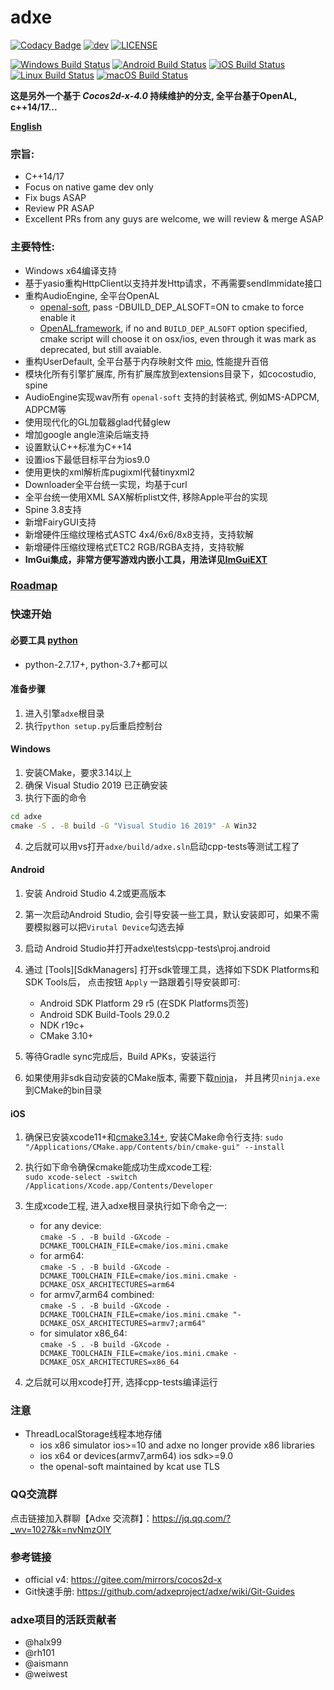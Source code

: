 # adxe

[![Codacy Badge](https://api.codacy.com/project/badge/Grade/1c5628dea478449ea0c6e1b0e30c3be9)](https://app.codacy.com/gh/adxeproject/adxe?utm_source=github.com&utm_medium=referral&utm_content=adxeproject/adxe&utm_campaign=Badge_Grade_Settings)
[![dev](https://img.shields.io/badge/v1.0.0-beta2-yellow.svg)](https://github.com/adxeproject/adxe/releases)
[![LICENSE](https://img.shields.io/badge/license-MIT-blue.svg)](https://github.com/adxeproject/adxe/blob/master/LICENSE)
  
[![Windows Build Status](https://github.com/adxeproject/adxe/actions/workflows/windows-ci.yml/badge.svg)](https://github.com/adxeproject/adxe/actions/workflows/windows-ci.yml)
[![Android Build Status](https://github.com/adxeproject/adxe/workflows/android/badge.svg)](https://github.com/adxeproject/adxe/actions?query=workflow%3Aandroid)
[![iOS Build Status](https://github.com/adxeproject/adxe/workflows/ios/badge.svg)](https://github.com/adxeproject/adxe/actions?query=workflow%3Aios)
[![Linux Build Status](https://github.com/adxeproject/adxe/workflows/linux/badge.svg)](https://github.com/adxeproject/adxe/actions?query=workflow%3Alinux)
[![macOS Build Status](https://github.com/adxeproject/adxe/workflows/osx/badge.svg)](https://github.com/adxeproject/adxe/actions?query=workflow%3Aosx)  


**这是另外一个基于 *Cocos2d-x-4.0* 持续维护的分支, 全平台基于OpenAL, c++14/17...**
  
**[English](README.md)**
  
### 宗旨:
* C++14/17
* Focus on native game dev only
* Fix bugs ASAP
* Review PR ASAP
* Excellent PRs from any guys are welcome, we will review & merge ASAP
  
### 主要特性:
* Windows x64编译支持
* 基于yasio重构HttpClient以支持并发Http请求，不再需要sendImmidate接口
* 重构AudioEngine, 全平台OpenAL
  * [openal-soft](https://github.com/kcat/openal-soft), pass -DBUILD_DEP_ALSOFT=ON to cmake to force enable it
  * [OpenAL.framework](https://opensource.apple.com/tarballs/OpenAL), if no and ```BUILD_DEP_ALSOFT``` option specified, cmake script will choose it on osx/ios, even through it was mark as deprecated, but still avaiable.
* 重构UserDefault, 全平台基于内存映射文件 [mio](https://github.com/mandreyel/mio), 性能提升百倍
* 模块化所有引擎扩展库, 所有扩展库放到extensions目录下，如cocostudio, spine
* AudioEngine实现wav所有 ```openal-soft``` 支持的封装格式, 例如MS-ADPCM, ADPCM等
* 使用现代化的GL加载器glad代替glew
* 增加google angle渲染后端支持
* 设置默认C++标准为C++14
* 设置ios下最低目标平台为ios9.0
* 使用更快的xml解析库pugixml代替tinyxml2
* Downloader全平台统一实现，均基于curl
* 全平台统一使用XML SAX解析plist文件, 移除Apple平台的实现
* Spine 3.8支持
* 新增FairyGUI支持
* 新增硬件压缩纹理格式ASTC 4x4/6x6/8x8支持，支持软解
* 新增硬件压缩纹理格式ETC2 RGB/RGBA支持，支持软解
* **ImGui集成，非常方便写游戏内嵌小工具，用法详见[ImGuiEXT](extensions/ImGuiEXT/README.md)**
  
### [Roadmap](https://github.com/adxeproject/adxe/issues/1)
  
### 快速开始

#### 必要工具 [python](https://www.python.org/downloads/)
  * python-2.7.17+, python-3.7+都可以

#### 准备步骤
  1. 进入引擎```adxe```根目录
  3. 执行```python setup.py```后重启控制台

#### Windows
  1. 安装CMake，要求3.14以上  
  2. 确保 Visual Studio 2019 已正确安装
  3. 执行下面的命令
  ```bat
  cd adxe
  cmake -S . -B build -G "Visual Studio 16 2019" -A Win32
  ``` 
  4. 之后就可以用vs打开```adxe/build/adxe.sln```启动cpp-tests等测试工程了

#### Android
  1. 安装 Android Studio 4.2或更高版本
  2. 第一次启动Android Studio, 会引导安装一些工具，默认安装即可，如果不需要模拟器可以把```Virutal Device```勾选去掉
  2. 启动 Android Studio并打开adxe\tests\cpp-tests\proj.android
  3. 通过 [Tools][SdkManagers] 打开sdk管理工具，选择如下SDK Platforms和SDK Tools后， 点击按钮 ```Apply``` 一路跟着引导安装即可:
     * Android SDK Platform 29 r5  (在SDK Platforms页签)
     * Android SDK Build-Tools 29.0.2  
     * NDK r19c+  
     * CMake 3.10+  

  5. 等待Gradle sync完成后，Build APKs，安装运行  
  6. 如果使用非sdk自动安装的CMake版本, 需要下载[ninja](https://github.com/ninja-build/ninja/releases)， 并且拷贝```ninja.exe```到CMake的bin目录

#### iOS
  1. 确保已安装xcode11+和[cmake3.14+](https://github.com/Kitware/CMake/releases), 安装CMake命令行支持: ```sudo "/Applications/CMake.app/Contents/bin/cmake-gui" --install```
  2. 执行如下命令确保cmake能成功生成xcode工程:  
  ```sudo xcode-select -switch /Applications/Xcode.app/Contents/Developer```  
  3. 生成xcode工程, 进入adxe根目录执行如下命令之一:  
     - for any device:   
     ```cmake -S . -B build -GXcode -DCMAKE_TOOLCHAIN_FILE=cmake/ios.mini.cmake```
     - for arm64:  
     ```cmake -S . -B build -GXcode -DCMAKE_TOOLCHAIN_FILE=cmake/ios.mini.cmake -DCMAKE_OSX_ARCHITECTURES=arm64```
     - for armv7,arm64 combined:  
     ```cmake -S . -B build -GXcode -DCMAKE_TOOLCHAIN_FILE=cmake/ios.mini.cmake "-DCMAKE_OSX_ARCHITECTURES=armv7;arm64"```
     - for simulator x86_64:  
     ```cmake -S . -B build -GXcode -DCMAKE_TOOLCHAIN_FILE=cmake/ios.mini.cmake -DCMAKE_OSX_ARCHITECTURES=x86_64```

  4. 之后就可以用xcode打开, 选择cpp-tests编译运行

### 注意
  * ThreadLocalStorage线程本地存储
    - ios x86 simulator ios>=10 and adxe no longer provide x86 libraries
    - ios x64 or devices(armv7,arm64) ios sdk>=9.0
    - the openal-soft maintained by kcat use TLS

### QQ交流群

  点击链接加入群聊【Adxe 交流群】：https://jq.qq.com/?_wv=1027&k=nvNmzOIY
  
### 参考链接
  * official v4: https://gitee.com/mirrors/cocos2d-x
  * Git快速手册: https://github.com/adxeproject/adxe/wiki/Git-Guides

### adxe项目的活跃贡献者

- @halx99
- @rh101
- @aismann
- @weiwest
